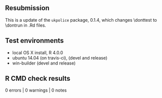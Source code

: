 

## Resubmission

This is a update of the `ukpolice` package, 0.1.4, which changes \donttest to
\dontrun in .Rd files.

## Test environments
* local OS X install, R 4.0.0
* ubuntu 14.04 (on travis-ci), (devel and release)
* win-builder (devel and release)

## R CMD check results

0 errors | 0 warnings | 0 notes
